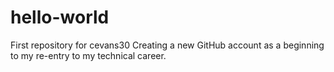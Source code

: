 # hello-world
First repository for cevans30
Creating a new GitHub account as a beginning to my re-entry to my technical career.
